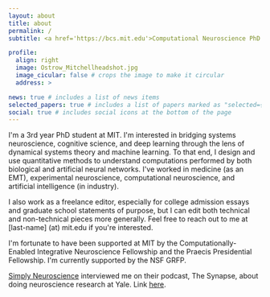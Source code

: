 ```yaml
---
layout: about
title: about
permalink: /
subtitle: <a href='https://bcs.mit.edu'>Computational Neuroscience PhD Candidate at MIT</a>. 

profile:
  align: right
  image: Ostrow_Mitchellheadshot.jpg
  image_cicular: false # crops the image to make it circular
  address: >

news: true # includes a list of news items
selected_papers: true # includes a list of papers marked as "selected={true}"
social: true # includes social icons at the bottom of the page
---
```


I'm a 3rd year PhD student at MIT. I'm interested in bridging systems neuroscience, cognitive science, and deep learning through the lens of dynamical systems theory and machine learning. To that end, I design and use quantitative methods to understand computations performed by both biological and artificial neural networks. I've worked in medicine (as an EMT), experimental neuroscience, computational neuroscience, and artificial intelligence (in industry). 

I also work as a freelance editor, especially for college admission essays and graduate school statements of purpose, but I can edit both technical and non-technical pieces more generally. Feel free to reach out to me at \[last-name\] (at) mit.edu if you're interested. 

I'm fortunate to have been supported at MIT by the Computationally-Enabled Integrative Neuroscience Fellowship and the Praecis Presidential Fellowship. I'm currently supported by the NSF GRFP. 


<!-- Yale Symposia was kind enough to [profile me](https://www.yalesymposia.com/neuroscience-lab-profile/2021/8/24/exploration-a-trait-shared-by-both-music-and-research) and my undergraduate journey in neuroscience research.  -->

[Simply Neuroscience](https://simplyneuroscience.org/) interviewed me on their podcast, The Synapse, about doing neuroscience research at Yale. Link [here](https://anchor.fm/the-synapse/episodes/The-College-Neuro-Network-Yale-University-from-an-Undergraduate-Student-ehsf7e).
